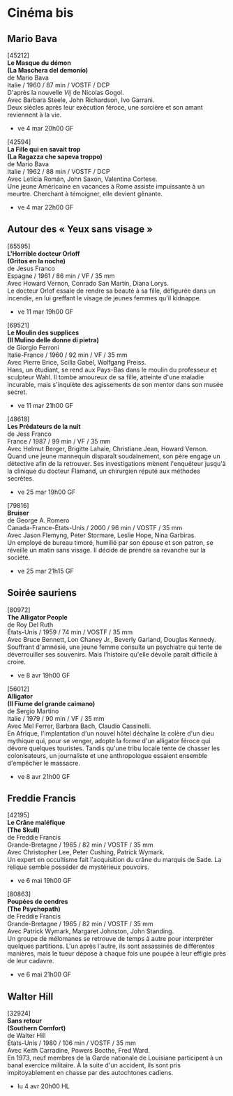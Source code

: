 # Cinéma bis

## Mario Bava

[45212]  
**Le Masque du démon**  
**(La Maschera del demonio)**  
de Mario Bava  
Italie / 1960 / 87 min / VOSTF / DCP  
D'après la nouvelle _Vij_ de Nicolas Gogol.  
Avec Barbara Steele, John Richardson, Ivo Garrani.  
Deux siècles après leur exécution féroce, une sorcière et son amant reviennent à la vie.

- ve 4 mar 20h00 GF

[42594]  
**La Fille qui en savait trop**  
**(La Ragazza che sapeva troppo)**  
de Mario Bava  
Italie / 1962 / 88 min / VOSTF / DCP  
Avec Letícia Román, John Saxon, Valentina Cortese.  
Une jeune Américaine en vacances à Rome assiste impuissante à un meurtre. Cherchant à témoigner, elle devient gênante.

- ve 4 mar 22h00 GF

## Autour des « Yeux sans visage »

[65595]  
**L'Horrible docteur Orloff**  
**(Gritos en la noche)**  
de Jesus Franco  
Espagne / 1961 / 86 min / VF / 35 mm  
Avec Howard Vernon, Conrado San Martín, Diana Lorys.  
Le docteur Orlof essaie de rendre sa beauté à sa fille, défigurée dans un incendie, en lui greffant le visage de jeunes femmes qu'il kidnappe.

- ve 11 mar 19h00 GF

[69521]  
**Le Moulin des supplices**  
**(Il Mulino delle donne di pietra)**  
de Giorgio Ferroni  
Italie-France / 1960 / 92 min / VF / 35 mm  
Avec Pierre Brice, Scilla Gabel, Wolfgang Preiss.  
Hans, un étudiant, se rend aux Pays-Bas dans le moulin du professeur et sculpteur Wahl. Il tombe amoureux de sa fille, atteinte d'une maladie incurable, mais s'inquiète des agissements de son mentor dans son musée secret.

- ve 11 mar 21h00 GF

[48618]  
**Les Prédateurs de la nuit**  
de Jess Franco  
France / 1987 / 99 min / VF / 35 mm  
Avec Helmut Berger, Brigitte Lahaie, Christiane Jean, Howard Vernon.  
Quand une jeune mannequin disparaît soudainement, son père engage un détective afin de la retrouver. Ses investigations mènent l'enquêteur jusqu'à la clinique du docteur Flamand, un chirurgien réputé aux méthodes secrètes.

- ve 25 mar 19h00 GF

[79816]  
**Bruiser**  
de George A. Romero  
Canada-France-États-Unis / 2000 / 96 min / VOSTF / 35 mm  
Avec Jason Flemyng, Peter Stormare, Leslie Hope, Nina Garbiras.  
Un employé de bureau timoré, humilié par son épouse et son patron, se réveille un matin sans visage. Il décide de prendre sa revanche sur la société.

- ve 25 mar 21h15 GF

## Soirée sauriens

[80972]  
**The Alligator People**  
de Roy Del Ruth  
États-Unis / 1959 / 74 min / VOSTF / 35 mm  
Avec Bruce Bennett, Lon Chaney Jr., Beverly Garland, Douglas Kennedy.  
Souffrant d'amnésie, une jeune femme consulte un psychiatre qui tente de déverrouiller ses souvenirs. Mais l'histoire qu'elle dévoile paraît difficile à croire.

- ve 8 avr 19h00 GF

[56012]  
**Alligator**  
**(Il Fiume del grande caimano)**  
de Sergio Martino  
Italie / 1979 / 90 min / VF / 35 mm  
Avec Mel Ferrer, Barbara Bach, Claudio Cassinelli.  
En Afrique, l'implantation d'un nouvel hôtel déchaîne la colère d'un dieu mythique qui, pour se venger, adopte la forme d'un alligator féroce qui dévore quelques touristes. Tandis qu'une tribu locale tente de chasser les colonisateurs, un journaliste et une anthropologue essaient ensemble d'empêcher le massacre.

- ve 8 avr 21h00 GF

## Freddie Francis

[42195]  
**Le Crâne maléfique**  
**(The Skull)**  
de Freddie Francis  
Grande-Bretagne / 1965 / 82 min / VOSTF / 35 mm  
Avec Christopher Lee, Peter Cushing, Patrick Wymark.  
Un expert en occultisme fait l'acquisition du crâne du marquis de Sade. La relique semble posséder de mystérieux pouvoirs.

- ve 6 mai 19h00 GF

[80863]  
**Poupées de cendres**  
**(The Psychopath)**  
de Freddie Francis  
Grande-Bretagne / 1965 / 82 min / VOSTF / 35 mm  
Avec Patrick Wymark, Margaret Johnston, John Standing.  
Un groupe de mélomanes se retrouve de temps à autre pour interpréter quelques partitions. L'un après l'autre, ils sont assassinés de différentes manières, mais le tueur dépose à chaque fois une poupée à leur effigie près de leur cadavre.

- ve 6 mai 21h00 GF

## Walter Hill

[32924]  
**Sans retour**  
**(Southern Comfort)**  
de Walter Hill  
États-Unis / 1980 / 106 min / VOSTF / 35 mm  
Avec Keith Carradine, Powers Boothe, Fred Ward.  
En 1973, neuf membres de la Garde nationale de Louisiane participent à un banal exercice militaire. À la suite d'un accident, ils sont pris impitoyablement en chasse par des autochtones cadiens.

- lu 4 avr 20h00 HL

